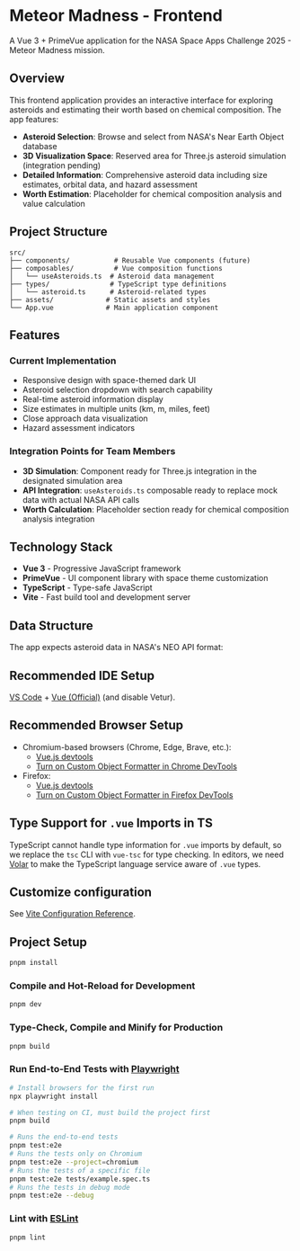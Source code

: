 # Meteor Madness - Frontend

A Vue 3 + PrimeVue application for the NASA Space Apps Challenge 2025 - Meteor Madness mission.

## Overview

This frontend application provides an interactive interface for exploring asteroids and estimating their worth based on chemical composition. The app features:

- **Asteroid Selection**: Browse and select from NASA's Near Earth Object database
- **3D Visualization Space**: Reserved area for Three.js asteroid simulation (integration pending)
- **Detailed Information**: Comprehensive asteroid data including size estimates, orbital data, and hazard assessment
- **Worth Estimation**: Placeholder for chemical composition analysis and value calculation

## Project Structure

```
src/
├── components/           # Reusable Vue components (future)
├── composables/          # Vue composition functions
│   └── useAsteroids.ts  # Asteroid data management
├── types/               # TypeScript type definitions
│   └── asteroid.ts      # Asteroid-related types
├── assets/             # Static assets and styles
└── App.vue             # Main application component
```

## Features

### Current Implementation

- Responsive design with space-themed dark UI
- Asteroid selection dropdown with search capability
- Real-time asteroid information display
- Size estimates in multiple units (km, m, miles, feet)
- Close approach data visualization
- Hazard assessment indicators

### Integration Points for Team Members

- **3D Simulation**: Component ready for Three.js integration in the designated simulation area
- **API Integration**: `useAsteroids.ts` composable ready to replace mock data with actual NASA API calls
- **Worth Calculation**: Placeholder section ready for chemical composition analysis integration

## Technology Stack

- **Vue 3** - Progressive JavaScript framework
- **PrimeVue** - UI component library with space theme customization
- **TypeScript** - Type-safe JavaScript
- **Vite** - Fast build tool and development server

## Data Structure

The app expects asteroid data in NASA's NEO API format:

## Recommended IDE Setup

[VS Code](https://code.visualstudio.com/) + [Vue (Official)](https://marketplace.visualstudio.com/items?itemName=Vue.volar) (and disable Vetur).

## Recommended Browser Setup

- Chromium-based browsers (Chrome, Edge, Brave, etc.):
  - [Vue.js devtools](https://chromewebstore.google.com/detail/vuejs-devtools/nhdogjmejiglipccpnnnanhbledajbpd)
  - [Turn on Custom Object Formatter in Chrome DevTools](http://bit.ly/object-formatters)
- Firefox:
  - [Vue.js devtools](https://addons.mozilla.org/en-US/firefox/addon/vue-js-devtools/)
  - [Turn on Custom Object Formatter in Firefox DevTools](https://fxdx.dev/firefox-devtools-custom-object-formatters/)

## Type Support for `.vue` Imports in TS

TypeScript cannot handle type information for `.vue` imports by default, so we replace the `tsc` CLI with `vue-tsc` for type checking. In editors, we need [Volar](https://marketplace.visualstudio.com/items?itemName=Vue.volar) to make the TypeScript language service aware of `.vue` types.

## Customize configuration

See [Vite Configuration Reference](https://vite.dev/config/).

## Project Setup

```sh
pnpm install
```

### Compile and Hot-Reload for Development

```sh
pnpm dev
```

### Type-Check, Compile and Minify for Production

```sh
pnpm build
```

### Run End-to-End Tests with [Playwright](https://playwright.dev)

```sh
# Install browsers for the first run
npx playwright install

# When testing on CI, must build the project first
pnpm build

# Runs the end-to-end tests
pnpm test:e2e
# Runs the tests only on Chromium
pnpm test:e2e --project=chromium
# Runs the tests of a specific file
pnpm test:e2e tests/example.spec.ts
# Runs the tests in debug mode
pnpm test:e2e --debug
```

### Lint with [ESLint](https://eslint.org/)

```sh
pnpm lint
```
